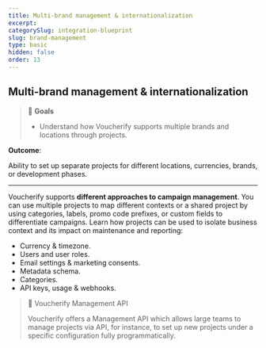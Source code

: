 ```yaml
---
title: Multi-brand management & internationalization
excerpt:
categorySlug: integration-blueprint
slug: brand-management
type: basic
hidden: false
order: 13
---
```


## Multi-brand management & internationalization

> 📘 **Goals**
> 
> * Understand how Voucherify supports multiple brands and locations through projects.

**Outcome**: 

Ability to set up separate projects for different locations, currencies, brands, or development phases.

---

Voucherify supports **different approaches to campaign management**. You can use multiple projects to map different contexts or a shared project by using categories, labels, promo code prefixes, or custom fields to differentiate campaigns. Learn how projects can be used to isolate business context and its impact on maintenance and reporting:

* Currency & timezone.
* Users and user roles.
* Email settings & marketing consents.
* Metadata schema.
* Categories. 
* API keys, usage & webhooks.

> 📘 Voucherify Management API
> 
> Voucherify offers a Management API which allows large teams to manage projects via API, for instance, to set up new projects 
under a specific configuration fully programmatically.
